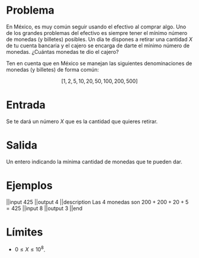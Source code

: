 # Problema

En México, es muy común seguir usando el efectivo al comprar algo. Uno de los grandes problemas del efectivo es siempre tener el mínimo número de monedas (y billetes) posibles. Un día te dispones a retirar una cantidad $X$ de tu cuenta bancaria y el cajero se encarga de darte el mínimo número de monedas. ¿Cuántas monedas te dio el cajero?

Ten en cuenta que en México se manejan las siguientes denominaciones de monedas (y billetes) de forma común:

$$
[1, 2, 5, 10, 20, 50, 100, 200, 500]
$$

# Entrada

Se te dará un número $X$ que es la cantidad que quieres retirar.

# Salida

Un entero indicando la mínima cantidad de monedas que te pueden dar.

# Ejemplos

||input
425
||output
4
||description
Las 4 monedas son $200 + 200 + 20 + 5 = 425$
||input
8
||output
3
||end

# Límites

- $0 \leq X \leq 10^8$.
